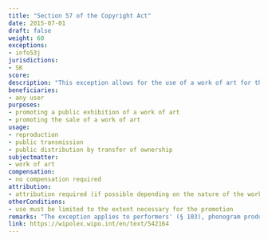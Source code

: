 ```yaml
---
title: "Section 57 of the Copyright Act"
date: 2015-07-01
draft: false
weight: 60
exceptions:
- info53j
jurisdictions:
- SK
score: 
description: "This exception allows for the use of a work of art for the purpose of promoting a public exhibition of a work of art or promoting the sale of a work of art by making a copy, public transmission or public distribution by transfer of ownership, to the extent necessary for such promotion. The exception expressly excludes the use of a work of art after the end of its public exhibition or after its sale." 
beneficiaries:
- any user
purposes: 
- promoting a public exhibition of a work of art 
- promoting the sale of a work of art
usage:
- reproduction
- public transmission 
- public distribution by transfer of ownership
subjectmatter:
- work of art 
compensation:
- no compensation required
attribution: 
- attribution required (if possible depending on the nature of the work and the manner of use of the work)
otherConditions: 
- use must be limited to the extent necessary for the promotion
remarks: "The exception applies to performers' (§ 103), phonogram producers' (§113), audiovisual producers' (§121) and broadcasters' (§127.1) rights.<br /><br />Pursuant to §35(2) of the Copyright Act, the name of the author or his pseudonym, if it is not an anonymous work, or the name of the person under whose name, trade name or title the work is presented to the public, as well as the work title and source, must be stated in all cases under §38 and §§ 40 to 57, if this is possible depending on the nature of the work and the manner of use of the work."
link: https://wipolex.wipo.int/en/text/542164
---
```

